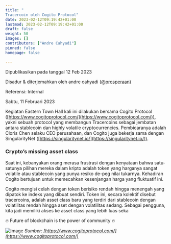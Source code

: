 ```yaml
---
title: "
Tracercoin oleh Cogito Protocol"
date: 2023-02-12T09:19:42+01:00
lastmod: 2023-02-12T09:19:42+01:00
draft: false
weight: 50
images: []
contributors: ["Andre Cahyadi"]
pinned: false
homepage: false

---
```


Dipublikasikan pada tanggal 12 Feb 2023

Disadur & diterjemahkan oleh andre cahyadi ([@prosperaan](https://forum.cardano.org/u/prosperaan))

Referensi: Internal


Sabtu, 11 Februari 2023

Kegiatan Eastern Town Hall kali ini dilakukan bersama Cogito Protocol ([https://www.cogitoprotocol.com/](https://www.cogitoprotocol.com/)), yakni sebuah protocol yang membangun Tracercoins sebagai jembatan antara stablecoin dan highly volatile cryptocurrencies. Pembicaranya adalah Cloris Chen selaku CEO perusahaan, dan Cogito juga bekerja sama dengan SingularityNet ([https://singularitynet.io/](https://singularitynet.io/)).

### [](#cryptos-missing-asset-class-1)Crypto’s missing asset class

Saat ini, kebanyakan orang merasa frustrasi dengan kenyataan bahwa satu-satunya pilihan mereka dalam kripto adalah token yang harganya sangat volatile atau stablecoin yang punya resiko de-peg nilai tukarnya. Kehadiran Cogito bertujuan untuk memecahkan kesenjangan harga yang fluktuatif ini.

Cogito mengisi celah dengan token berisiko rendah hingga menengah yang dipatok ke indeks yang dibuat sendiri. Token ini, secara kolektif disebut tracercoins, adalah asset class baru yang terdiri dari stablecoin dengan volatilitas rendah hingga aset dengan volatilitas sedang. Sebagai pengguna, kita jadi memiliki akses ke asset class yang lebih luas seka

:fire: Future of blockchain is the power of community :fire:

![image](https://global.discourse-cdn.com/business4/uploads/cardano/original/3X/3/b/3b15c46d1e115a2befc493801f575ac52fb6d04d.jpeg)
_Sumber: [https://www.cogitoprotocol.com/](https://www.cogitoprotocol.com/)_
